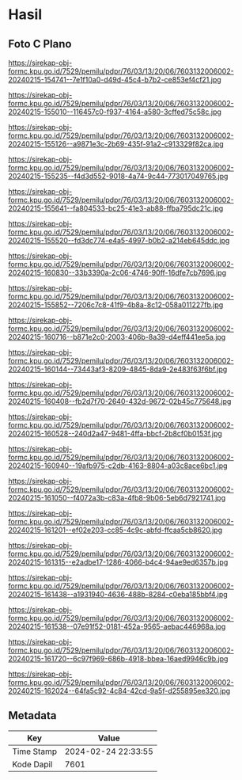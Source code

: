 # Hasil

## Foto C Plano

https://sirekap-obj-formc.kpu.go.id/7529/pemilu/pdpr/76/03/13/20/06/7603132006002-20240215-154741--7e1f10a0-d49d-45c4-b7b2-ce853ef4cf21.jpg

https://sirekap-obj-formc.kpu.go.id/7529/pemilu/pdpr/76/03/13/20/06/7603132006002-20240215-155010--116457c0-f937-4164-a580-3cffed75c58c.jpg

https://sirekap-obj-formc.kpu.go.id/7529/pemilu/pdpr/76/03/13/20/06/7603132006002-20240215-155126--a9871e3c-2b69-435f-91a2-c913329f82ca.jpg

https://sirekap-obj-formc.kpu.go.id/7529/pemilu/pdpr/76/03/13/20/06/7603132006002-20240215-155235--f4d3d552-9018-4a74-9c44-773017049765.jpg

https://sirekap-obj-formc.kpu.go.id/7529/pemilu/pdpr/76/03/13/20/06/7603132006002-20240215-155641--fa804533-bc25-41e3-ab88-ffba795dc21c.jpg

https://sirekap-obj-formc.kpu.go.id/7529/pemilu/pdpr/76/03/13/20/06/7603132006002-20240215-155520--fd3dc774-e4a5-4997-b0b2-a214eb645ddc.jpg

https://sirekap-obj-formc.kpu.go.id/7529/pemilu/pdpr/76/03/13/20/06/7603132006002-20240215-160830--33b3390a-2c06-4746-90ff-16dfe7cb7696.jpg

https://sirekap-obj-formc.kpu.go.id/7529/pemilu/pdpr/76/03/13/20/06/7603132006002-20240215-155852--7206c7c8-41f9-4b8a-8c12-058a011227fb.jpg

https://sirekap-obj-formc.kpu.go.id/7529/pemilu/pdpr/76/03/13/20/06/7603132006002-20240215-160716--b871e2c0-2003-406b-8a39-d4eff441ee5a.jpg

https://sirekap-obj-formc.kpu.go.id/7529/pemilu/pdpr/76/03/13/20/06/7603132006002-20240215-160144--73443af3-8209-4845-8da9-2e483f63f6bf.jpg

https://sirekap-obj-formc.kpu.go.id/7529/pemilu/pdpr/76/03/13/20/06/7603132006002-20240215-160408--fb2d7f70-2640-432d-9672-02b45c775648.jpg

https://sirekap-obj-formc.kpu.go.id/7529/pemilu/pdpr/76/03/13/20/06/7603132006002-20240215-160528--240d2a47-9481-4ffa-bbcf-2b8cf0b0153f.jpg

https://sirekap-obj-formc.kpu.go.id/7529/pemilu/pdpr/76/03/13/20/06/7603132006002-20240215-160940--19afb975-c2db-4163-8804-a03c8ace6bc1.jpg

https://sirekap-obj-formc.kpu.go.id/7529/pemilu/pdpr/76/03/13/20/06/7603132006002-20240215-161050--f4072a3b-c83a-4fb8-9b06-5eb6d7921741.jpg

https://sirekap-obj-formc.kpu.go.id/7529/pemilu/pdpr/76/03/13/20/06/7603132006002-20240215-161201--ef02e203-cc85-4c9c-abfd-ffcaa5cb8620.jpg

https://sirekap-obj-formc.kpu.go.id/7529/pemilu/pdpr/76/03/13/20/06/7603132006002-20240215-161315--e2adbe17-1286-4066-b4c4-94ae9ed6357b.jpg

https://sirekap-obj-formc.kpu.go.id/7529/pemilu/pdpr/76/03/13/20/06/7603132006002-20240215-161438--a1931940-4636-488b-8284-c0eba185bbf4.jpg

https://sirekap-obj-formc.kpu.go.id/7529/pemilu/pdpr/76/03/13/20/06/7603132006002-20240215-161538--07e91f52-0181-452a-9565-aebac446968a.jpg

https://sirekap-obj-formc.kpu.go.id/7529/pemilu/pdpr/76/03/13/20/06/7603132006002-20240215-161720--6c97f969-686b-4918-bbea-16aed9946c9b.jpg

https://sirekap-obj-formc.kpu.go.id/7529/pemilu/pdpr/76/03/13/20/06/7603132006002-20240215-162024--64fa5c92-4c84-42cd-9a5f-d255895ee320.jpg


## Metadata

| Key        | Value               |
| ---------- | ------------------- |
| Time Stamp | 2024-02-24 22:33:55 |
| Kode Dapil | 7601                |




